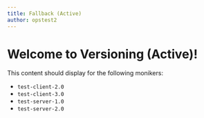```yaml
---
title: Fallback (Active)
author: opstest2
---
```


# Welcome to Versioning (Active)!

This content should display for the following monikers:

* `test-client-2.0`
* `test-client-3.0`
* `test-server-1.0`
* `test-server-2.0`
